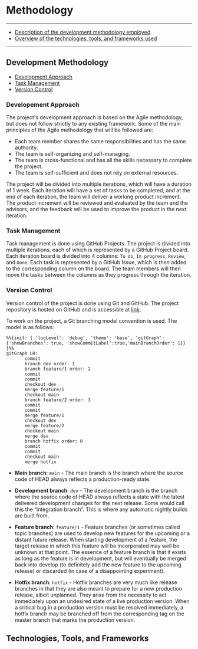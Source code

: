 # Methodology

***

- [Description of the development methodology employed](#development-methodology)
- [Overview of the technologies, tools, and frameworks used](#technologies-tools-and-frameworks)

***

## Development Methodology

- [Development Approach](#development-approach)
- [Task Management](#task-management)
- [Version Control](#version-control)

### Developement Approach

The project's development approach is based on the Agile methodology, but does not follow strictly to any existing framework. Some of the main principles of the Agile methodology that will be followed are:

- Each team member shares the same responsibilities and has the same authority.
- The team is self-organizing and self-managing.
- The team is cross-functional and has all the skills necessary to complete the project.
- The team is self-sufficient and does not rely on external resources.

The project will be divided into multiple iterations, which will have a duration of 1 week. Each iteration will have a set of tasks to be completed, and at the end of each iteration, the team will deliver a working product increment. The product increment will be reviewed and evaluated by the team and the advisors, and the feedback will be used to improve the product in the next iteration.
### Task Management

Task management is done using GitHub Projects. The project is divided into multiple iterations, each of which is represented by a GitHub Project board. Each iteration board is divided into 4 columns: `To do`, `In progress`, `Review`, and `Done`. Each task is represented by a GitHub Issue, which is then added to the corresponding column on the board. The team members will then move the tasks between the columns as they progress through the iteration.

### Version Control

Version control of the project is done using Git and GitHub. The project repository is hosted on GitHub and is accessible at [link](https://github.com/users/nguyendhst/projects/1). 

To work on the project, a Git branching model convention is used. The model is as follows:

```mermaid
%%{init: { 'logLevel': 'debug', 'theme': 'base', 'gitGraph': {'showBranches': true, 'showCommitLabel':true,'mainBranchOrder': 1}} }%%
gitGraph LR:
       commit
       branch dev order: 1
	   branch feature/1 order: 2
       commit
       commit
	   checkout dev
       merge feature/1
	   checkout main
	   branch feature/2 order: 3
	   commit
	   commit
	   merge feature/1
	   checkout dev
	   merge feature/2
	   checkout main
	   merge dev
	   branch hotfix order: 0
	   commit
	   commit
	   checkout main
	   merge hotfix
```

- **Main branch**: `main` - The main branch is the branch where the source code of HEAD always reflects a production-ready state.

- **Development branch**: `dev` - The development branch is the branch where the source code of HEAD always reflects a state with the latest delivered development changes for the next release. Some would call this the “integration branch”. This is where any automatic nightly builds are built from.

- **Feature branch**: `feature/1` - Feature branches (or sometimes called topic branches) are used to develop new features for the upcoming or a distant future release. When starting development of a feature, the target release in which this feature will be incorporated may well be unknown at that point. The essence of a feature branch is that it exists as long as the feature is in development, but will eventually be merged back into develop (to definitely add the new feature to the upcoming release) or discarded (in case of a disappointing experiment).

- **Hotfix branch**: `hotfix` - Hotfix branches are very much like release branches in that they are also meant to prepare for a new production release, albeit unplanned. They arise from the necessity to act immediately upon an undesired state of a live production version. When a critical bug in a production version must be resolved immediately, a hotfix branch may be branched off from the corresponding tag on the master branch that marks the production version.


## Technologies, Tools, and Frameworks